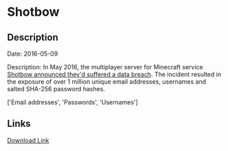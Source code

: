 # Shotbow

## Description

Date: 2016-05-09

Description:
In May 2016, the multiplayer server for Minecraft service <a href="https://shotbow.net/forum/threads/security-data-breach-and-information-leak.346321/" target="_blank" rel="noopener">Shotbow announced they'd suffered a data breach</a>. The incident resulted in the exposure of over 1 million unique email addresses, usernames and salted SHA-256 password hashes.


['Email addresses', 'Passwords', 'Usernames']

## Links

[Download Link](https://link-to.net/1229997/559.6547361119036/dynamic/?r=aHR0cHM6Ly93d3cubWVkaWFmaXJlLmNvbS92aWV3LzI5UFNsNUFmQmY2dGVyVS9zaG90Ym93Lm5ldC9maWxl)